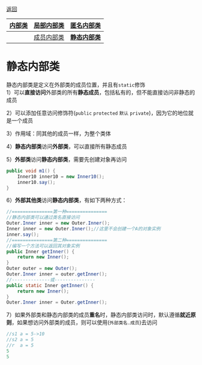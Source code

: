 [返回](面向对象编程.md)

|[内部类](内部类.md)|[局部内部类](局部内部类.md)|[匿名内部类](匿名内部类.md)|
|:-:|:-:|:-:|
||[成员内部类](成员内部类.md)|[**静态内部类**](静态内部类.md)|

# 静态内部类

静态内部类是定义在外部类的成员位置，并且有`static`修饰  
1）可以**直接访问**外部类的所有**静态成员**，包括私有的，但不能直接访问非静态的成员  

2）可以添加任意访问修饰符(`public` `protected` `默认` `private`)，因为它的地位就是一个成员  

3）作用域：同其他的成员一样，为整个类体  

4）**静态内部类**访问**外部类**，可以直接所有静态成员  

5）**外部类**访问**静态内部类**，需要先创建对象再访问  
```java
public void m1() {
    Inner10 inner10 = new Inner10();
    inner10.say();
}
```
6）**外部其他类**访问**静态内部类**，有如下两种方式：  
```java
//===============第一种===============
//静态内部类可以通过类名直接访问
Outer.Inner inner = new Outer.Inner();
Inner inner = new Outer.Inner();//这里不会创建一个A的对象实例
inner.say();
//===============第二种===============
//编写一个方法可以返回其对象实例
public Inner getInner() {
    return new Inner();
}
Outer outer = new Outer();
Outer.Inner inner = outer.getInner();
//--------------或---------------
public static Inner getInner() {
    return new Inner();
}
Outer.Inner inner = Outer.getInner();
```

7）如果外部类和静态内部类的成员**重名**时，静态内部类访问时，默认遵循**就近原则**，如果想访问外部类的成员，则可以使用(`外部类名.成员`)去访问

```java
//s1 a = 5->10
//s2 a = 5
//r  a = 5
5
5
```